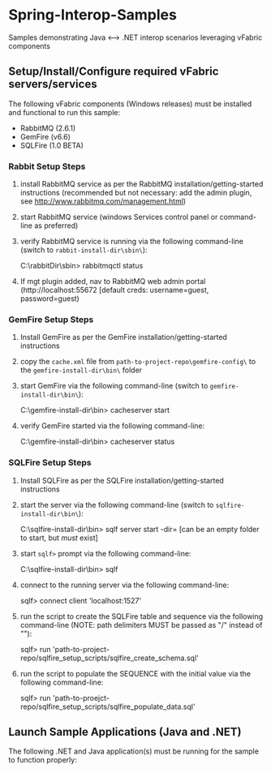 Spring-Interop-Samples
======================
Samples demonstrating Java <--> .NET interop scenarios leveraging vFabric components


Setup/Install/Configure required vFabric servers/services
---------------------------------------------------------

The following vFabric components (Windows releases) must be installed and functional to run this sample:

* RabbitMQ (2.6.1)
* GemFire (v6.6)
* SQLFire (1.0 BETA)


### Rabbit Setup Steps

1. install RabbitMQ service as per the RabbitMQ installation/getting-started instructions (recommended but not necessary: add the admin plugin, see http://www.rabbitmq.com/management.html)
2. start RabbitMQ service (windows Services control panel or command-line as preferred)
3. verify RabbitMQ service is running via the following command-line (switch to `rabbit-install-dir\sbin\`):

    C:\rabbitDir\sbin> rabbitmqctl status

4. If mgt plugin added, nav to RabbitMQ web admin portal (http://localhost:55672  [default creds: username=guest, password=guest)

### GemFire Setup Steps


1. Install GemFire as per the GemFire installation/getting-started instructions
2. copy the `cache.xml` file from `path-to-project-repo\gemfire-config\` to the `gemfire-install-dir\bin\` folder
3. start GemFire via the following command-line (switch to `gemfire-install-dir\bin\`):

    C:\gemfire-install-dir\bin> cacheserver start

4. verify GemFire started via the following command-line:

    C:\gemfire-install-dir\bin> cacheserver status

### SQLFire Setup Steps

1. Install SQLFire as per the SQLFire installation/getting-started instructions
2. start the server via the following command-line (switch to `sqlfire-install-dir\bin\`):

    C:\sqlfire-install-dir\bin> sqlf server start -dir=<path to data dir>   [can be an empty folder to start, but *must* exist]

3. start `sqlf>` prompt via the following command-line:

    C:\sqlfire-install-dir\bin> sqlf

4. connect to the running server via the following command-line:

    sqlf> connect client 'localhost:1527'

5. run the script to create the SQLFire table and sequence via the following command-line (NOTE: path delimiters MUST be passed as "/" instead of "\"):

    sqlf> run 'path-to-project-repo/sqlfire_setup_scripts/sqlfire_create_schema.sql'

6. run the script to populate the SEQUENCE with the initial value via the following command-line:

    sqlf> run 'path-to-proejct-repo/sqlfire_setup_scripts/sqlfire_populate_data.sql'

Launch Sample Applications (Java and .NET) 
------------------------------------------

The following .NET and Java application(s) must be running for the sample to function properly:

